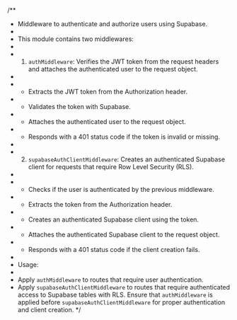 /**
 * Middleware to authenticate and authorize users using Supabase.
 * 
 * This module contains two middlewares:
 * 
 * 1. `authMiddleware`: Verifies the JWT token from the request headers and attaches the authenticated user to the request object.
 * 
 *    - Extracts the JWT token from the Authorization header.
 *    - Validates the token with Supabase.
 *    - Attaches the authenticated user to the request object.
 *    - Responds with a 401 status code if the token is invalid or missing.
 * 
 * 2. `supabaseAuthClientMiddleware`: Creates an authenticated Supabase client for requests that require Row Level Security (RLS).
 * 
 *    - Checks if the user is authenticated by the previous middleware.
 *    - Extracts the token from the Authorization header.
 *    - Creates an authenticated Supabase client using the token.
 *    - Attaches the authenticated Supabase client to the request object.
 *    - Responds with a 401 status code if the client creation fails.
 * 
 * Usage:
 * 
 * Apply `authMiddleware` to routes that require user authentication.
 * Apply `supabaseAuthClientMiddleware` to routes that require authenticated access to Supabase tables with RLS. Ensure that `authMiddleware` is applied before `supabaseAuthClientMiddleware` for proper authentication and client creation.
 */